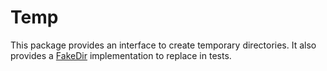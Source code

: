 # Temp

This package provides an interface to create temporary directories. It also
provides a [FakeDir](temp/temptest) implementation to replace in tests.

